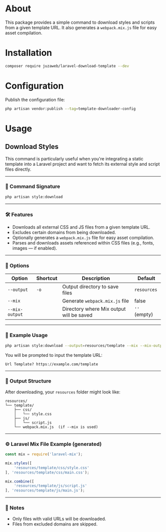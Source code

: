 # About

This package provides a simple command to download styles and scripts from a given template URL. It also generates a `webpack.mix.js` file for easy asset compilation.

# Installation

```bash
composer require juzaweb/laravel-download-template --dev
```

# Configuration

Publish the configuration file:

```bash
php artisan vendor:publish --tag=template-downloader-config
```


# Usage

## Download Styles

This command is particularly useful when you're integrating a static template into a Laravel project and want to fetch its external style and script files directly.

---

### 🧾 Command Signature

```bash
php artisan style:download
```

---

### 🛠 Features

* Downloads all external CSS and JS files from a given template URL.
* Excludes certain domains from being downloaded.
* Optionally generates a `webpack.mix.js` file for easy asset compilation.
* Parses and downloads assets referenced within CSS files (e.g., fonts, images — if enabled).

---

### 🔧 Options

| Option         | Shortcut | Description                              | Default      |
| -------------- | -------- | ---------------------------------------- | ------------ |
| `--output`     | `-o`     | Output directory to save files           | `resources`  |
| `--mix`        |          | Generate `webpack.mix.js` file           | false        |
| `--mix-output` |          | Directory where Mix output will be saved | `''` (empty) |

---

### 🧪 Example Usage

```bash
php artisan style:download --output=resources/template --mix --mix-output=resources/template
```

You will be prompted to input the template URL:

```
Url Template? https://example.com/template
```

---

### 📂 Output Structure

After downloading, your `resources` folder might look like:

```
resources/
└── template/
    ├── css/
    │   └── style.css
    ├── js/
    │   └── script.js
    └── webpack.mix.js  (if --mix is used)
```

---

### ⚙️ Laravel Mix File Example (generated)

```js
const mix = require('laravel-mix');

mix.styles([
    'resources/template/css/style.css'
], 'resources/template/css/main.css');

mix.combine([
    'resources/template/js/script.js'
], 'resources/template/js/main.js');
```

---

### 📌 Notes

* Only files with valid URLs will be downloaded.
* Files from excluded domains are skipped.
